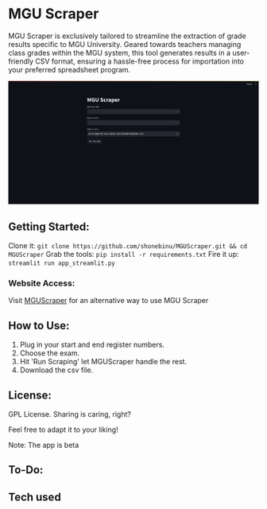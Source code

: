 # MGU Scraper

MGU Scraper is exclusively tailored to streamline the extraction of grade results specific to MGU University. Geared towards teachers managing class grades within the MGU system, this tool generates results in a user-friendly CSV format, ensuring a hassle-free process for importation into your preferred spreadsheet program.

![Website Interface](interface.png)

## Getting Started:
Clone it: 
```git clone https://github.com/shonebinu/MGUScraper.git && cd MGUScraper```
Grab the tools: 
```pip install -r requirements.txt```
Fire it up: 
```streamlit run app_streamlit.py```

### Website Access:
Visit [MGUScraper](https://mguscraper.streamlit.app) for an alternative way to use MGU Scraper

## How to Use:
1. Plug in your start and end register numbers.
2. Choose the exam.
3. Hit 'Run Scraping' let MGUScraper handle the rest.
4. Download the csv file.

## License:
GPL License. Sharing is caring, right?

Feel free to adapt it to your liking!

Note: The app is beta

## To-Do:

## Tech used
